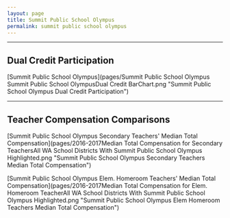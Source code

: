 ```yaml
---
layout: page
title: Summit Public School Olympus
permalink: summit public school olympus
---
```




___

## Dual Credit Participation

[Summit Public School Olympus](pages/Summit Public School Olympus Summit Public School OlympusDual Credit BarChart.png "Summit Public School Olympus Dual Credit Participation")


___

## Teacher Compensation Comparisons

[Summit Public School Olympus Secondary Teachers' Median Total Compensation](pages/2016-2017Median Total Compensation for Secondary TeachersAll WA School Districts With Summit Public School Olympus Highlighted.png "Summit Public School Olympus Secondary Teachers Median Total Compensation")

[Summit Public School Olympus Elem. Homeroom Teachers' Median Total Compensation](pages/2016-2017Median Total Compensation for Elem. Homeroom TeacherAll WA School Districts With Summit Public School Olympus Highlighted.png "Summit Public School Olympus Elem Homeroom Teachers Median Total Compensation")

